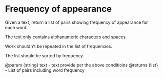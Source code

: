 # Frequency of appearance

Given a text, return a list of pairs showing frequency of appearance for each word.

The text only contains alphanumeric characters and spaces.

Work shouldn't be repeated in the list of frequencies.

The list should be sorted by frequency.

@param {string} text - text provide per the above conditioins
@returns {list} - List of pairs including word frequency
